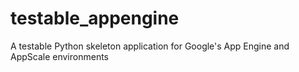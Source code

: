 testable_appengine
==================

A testable Python skeleton application for Google's App Engine and AppScale environments
